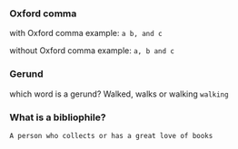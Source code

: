 ### Oxford comma

with Oxford comma example:
`a b, and c`

without Oxford comma example:
`a, b and c`

### Gerund

which word is a gerund? Walked, walks or walking
`walking`

### What is a bibliophile?

`A person who collects or has a great love of books`
